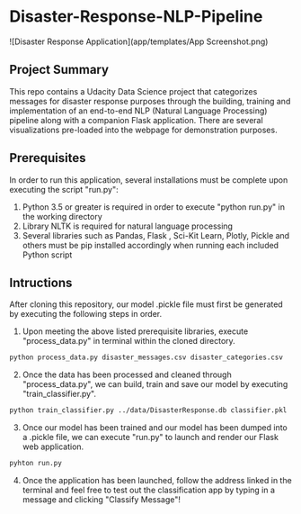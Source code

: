 # Disaster-Response-NLP-Pipeline
![Disaster Response Application](app/templates/App Screenshot.png)


## Project Summary
This repo contains a Udacity Data Science project that categorizes messages for disaster response purposes through the building, training and implementation of an end-to-end NLP (Natural Language Processing) pipeline along with a companion Flask application. There are several visualizations pre-loaded into the webpage for demonstration purposes.

## Prerequisites
In order to run this application, several installations must be complete upon executing the script "run.py":

1. Python 3.5 or greater is required in order to execute "python run.py" in the working directory
2. Library NLTK is required for natural language processing
3. Several libraries such as Pandas, Flask , Sci-Kit Learn, Plotly, Pickle and others must be pip installed accordingly when running each included Python script

## Intructions
After cloning this repository, our model .pickle file must first be generated by executing the following steps in order.

1. Upon meeting the above listed prerequisite libraries, execute "process_data.py" in terminal within the cloned directory.
```sh
python process_data.py disaster_messages.csv disaster_categories.csv
```
2. Once the data has been processed and cleaned through "process_data.py", we can build, train and save our model by executing "train_classifier.py".
```sh
python train_classifier.py ../data/DisasterResponse.db classifier.pkl
```
3. Once our model has been trained and our model has been dumped into a .pickle file, we can execute "run.py" to launch and render our Flask web application.
```sh
pyhton run.py
```
4. Once the application has been launched, follow the address linked in the terminal and feel free to test out the classification app by typing in a message and clicking "Classify Message"!